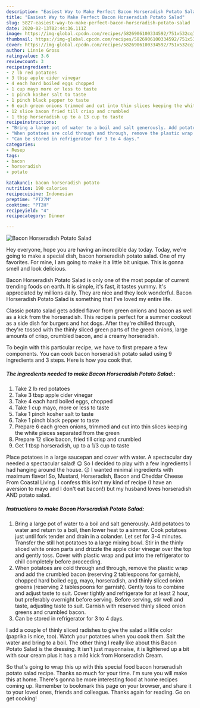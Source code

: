 ```yaml
---
description: "Easiest Way to Make Perfect Bacon Horseradish Potato Salad"
title: "Easiest Way to Make Perfect Bacon Horseradish Potato Salad"
slug: 5827-easiest-way-to-make-perfect-bacon-horseradish-potato-salad
date: 2020-02-13T02:44:36.111Z
image: https://img-global.cpcdn.com/recipes/5826906100334592/751x532cq70/bacon-horseradish-potato-salad-recipe-main-photo.jpg
thumbnail: https://img-global.cpcdn.com/recipes/5826906100334592/751x532cq70/bacon-horseradish-potato-salad-recipe-main-photo.jpg
cover: https://img-global.cpcdn.com/recipes/5826906100334592/751x532cq70/bacon-horseradish-potato-salad-recipe-main-photo.jpg
author: Linnie Gross
ratingvalue: 3.6
reviewcount: 3
recipeingredient:
- 2 lb red potatoes
- 3 tbsp apple cider vinegar
- 4 each hard boiled eggs chopped
- 1 cup mayo more or less to taste
- 1 pinch kosher salt to taste
- 1 pinch black pepper to taste
- 6 each green onions trimmed and cut into thin slices keeping the white pieces separated from the green
- 12 slice bacon fried till crisp and crumbled
- 1 tbsp horseradish up to a 13 cup to taste
recipeinstructions:
- "Bring a large pot of water to a boil and salt generously. Add potatoes to water and return to a boil, then lower heat to a simmer.   Cook potatoes just until fork tender and drain in a colander. Let set for 3-4 minutes. Transfer the still hot potatoes to a large mixing bowl. Stir in the thinly sliced white onion parts and drizzle the apple cider vinegar over the top and gently toss. Cover with plastic wrap and put into the refrigerator to chill completely before proceeding."
- "When potatoes are cold through and through, remove the plastic wrap and add the crumbled bacon (reserving 2 tablespoons for garnish), chopped hard boiled egg, mayo, horseradish, and thinly sliced onion greens (reserving 2 tablespoons for garnish). Gently toss to combine and adjust taste to suit. Cover tightly and refrigerate for at least 2 hour, but preferably overnight before serving. Before serving, stir well and taste, adjusting taste to suit. Garnish with reserved thinly sliced onion greens and crumbled bacon."
- "Can be stored in refrigerator for 3 to 4 days."
categories:
- Resep
tags:
- bacon
- horseradish
- potato

katakunci: bacon horseradish potato
nutrition: 190 calories
recipecuisine: Indonesian
preptime: "PT27M"
cooktime: "PT2H"
recipeyield: "4"
recipecategory: Dinner

---
```



![Bacon Horseradish Potato Salad](https://img-global.cpcdn.com/recipes/5826906100334592/751x532cq70/bacon-horseradish-potato-salad-recipe-main-photo.jpg)

Hey everyone, hope you are having an incredible day today. Today, we're going to make a special dish, bacon horseradish potato salad. One of my favorites. For mine, I am going to make it a little bit unique. This is gonna smell and look delicious.

Bacon Horseradish Potato Salad is only one of the most popular of current trending foods on earth. It is simple, it's fast, it tastes yummy. It's appreciated by millions daily. They are nice and they look wonderful. Bacon Horseradish Potato Salad is something that I've loved my entire life.

Classic potato salad gets added flavor from green onions and bacon as well as a kick from the horseradish. This recipe is perfect for a summer cookout as a side dish for burgers and hot dogs. After they&#39;re chilled through, they&#39;re tossed with the thinly sliced green parts of the green onions, large amounts of crisp, crumbled bacon, and a creamy horseradish.


To begin with this particular recipe, we have to first prepare a few components. You can cook bacon horseradish potato salad using 9 ingredients and 3 steps. Here is how you cook that.

##### The ingredients needed to make Bacon Horseradish Potato Salad::

1. Take 2 lb red potatoes
1. Take 3 tbsp apple cider vinegar
1. Take 4 each hard boiled eggs, chopped
1. Take 1 cup mayo, more or less to taste
1. Take 1 pinch kosher salt to taste
1. Take 1 pinch black pepper to taste
1. Prepare 6 each green onions, trimmed and cut into thin slices keeping the white pieces separated from the green
1. Prepare 12 slice bacon, fried till crisp and crumbled
1. Get 1 tbsp horseradish, up to a 1/3 cup to taste


Place potatoes in a large saucepan and cover with water. A spectacular day needed a spectacular salad! 😉 So I decided to play with a few ingredients I had hanging around the house. 😉 I wanted minimal ingredients with maximum flavor! So, Mustard, Horseradish, Bacon and Cheddar Cheese From Coastal Living. I confess this isn&#39;t my kind of recipe (I have an aversion to mayo and I don&#39;t eat bacon!) but my husband loves horseradish AND potato salad. 

##### Instructions to make Bacon Horseradish Potato Salad:

1. Bring a large pot of water to a boil and salt generously. Add potatoes to water and return to a boil, then lower heat to a simmer.   Cook potatoes just until fork tender and drain in a colander. Let set for 3-4 minutes. Transfer the still hot potatoes to a large mixing bowl. Stir in the thinly sliced white onion parts and drizzle the apple cider vinegar over the top and gently toss. Cover with plastic wrap and put into the refrigerator to chill completely before proceeding.
1. When potatoes are cold through and through, remove the plastic wrap and add the crumbled bacon (reserving 2 tablespoons for garnish), chopped hard boiled egg, mayo, horseradish, and thinly sliced onion greens (reserving 2 tablespoons for garnish). Gently toss to combine and adjust taste to suit. Cover tightly and refrigerate for at least 2 hour, but preferably overnight before serving. Before serving, stir well and taste, adjusting taste to suit. Garnish with reserved thinly sliced onion greens and crumbled bacon.
1. Can be stored in refrigerator for 3 to 4 days.


I add a couple of thinly sliced radishes to give the salad a little color (paprika is nice, too). Watch your potatoes when you cook them. Salt the water and bring to a boil. The other thing I really like about this Bacon Potato Salad is the dressing. It isn&#39;t just mayonnaise, it is lightened up a bit with sour cream plus it has a mild kick from Horseradish Cream. 

So that's going to wrap this up with this special food bacon horseradish potato salad recipe. Thanks so much for your time. I'm sure you will make this at home. There's gonna be more interesting food at home recipes coming up. Remember to bookmark this page on your browser, and share it to your loved ones, friends and colleague. Thanks again for reading. Go on get cooking!

